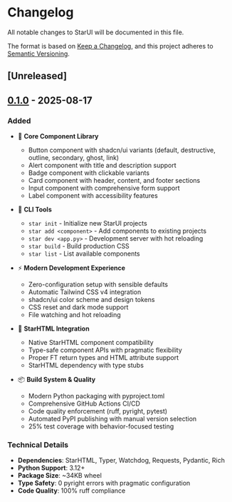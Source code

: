 # Changelog

All notable changes to StarUI will be documented in this file.

The format is based on [Keep a Changelog](https://keepachangelog.com/en/1.0.0/),
and this project adheres to [Semantic Versioning](https://semver.org/spec/v2.0.0.html).

## [Unreleased]

## [0.1.0] - 2025-08-17

### Added
- 🎨 **Core Component Library**
  - Button component with shadcn/ui variants (default, destructive, outline, secondary, ghost, link)
  - Alert component with title and description support
  - Badge component with clickable variants
  - Card component with header, content, and footer sections
  - Input component with comprehensive form support
  - Label component with accessibility features

- 🔧 **CLI Tools**
  - `star init` - Initialize new StarUI projects
  - `star add <component>` - Add components to existing projects  
  - `star dev <app.py>` - Development server with hot reloading
  - `star build` - Build production CSS
  - `star list` - List available components

- ⚡ **Modern Development Experience**
  - Zero-configuration setup with sensible defaults
  - Automatic Tailwind CSS v4 integration
  - shadcn/ui color scheme and design tokens
  - CSS reset and dark mode support
  - File watching and hot reloading

- 🎯 **StarHTML Integration**
  - Native StarHTML component compatibility
  - Type-safe component APIs with pragmatic flexibility
  - Proper FT return types and HTML attribute support
  - StarHTML dependency with type stubs

- 📦 **Build System & Quality**
  - Modern Python packaging with pyproject.toml
  - Comprehensive GitHub Actions CI/CD
  - Code quality enforcement (ruff, pyright, pytest)
  - Automated PyPI publishing with manual version selection
  - 25% test coverage with behavior-focused testing

### Technical Details
- **Dependencies**: StarHTML, Typer, Watchdog, Requests, Pydantic, Rich
- **Python Support**: 3.12+
- **Package Size**: ~34KB wheel
- **Type Safety**: 0 pyright errors with pragmatic configuration
- **Code Quality**: 100% ruff compliance


[0.1.0]: https://github.com/banditburai/starui/releases/tag/v0.1.0